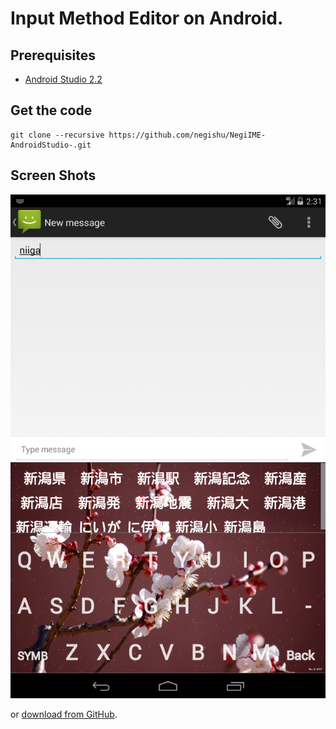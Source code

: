 Input Method Editor on Android.
===
Prerequisites
---
  - [Android Studio 2.2](https://developer.android.com/studio/index.html)
  
Get the code
---
``` batch
git clone --recursive https://github.com/negishu/NegiIME-AndroidStudio-.git
```
Screen Shots
-----------

![1](device-2016-12-23-233135.png)

or [download from GitHub](https://github.com/negishu/NegiIME-AndroidStudio-).
